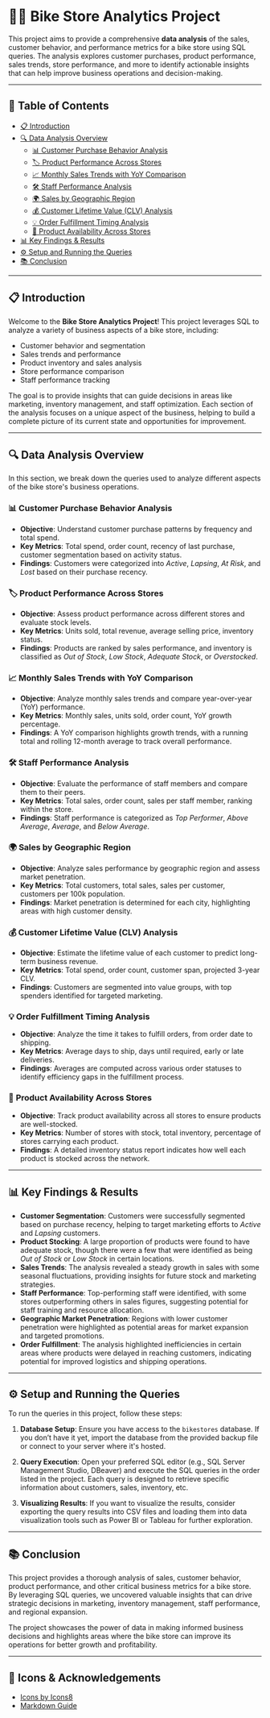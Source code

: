 # 🚴‍♀️ **Bike Store Analytics Project**

This project aims to provide a comprehensive **data analysis** of the sales, customer behavior, and performance metrics for a bike store using SQL queries. The analysis explores customer purchases, product performance, sales trends, store performance, and more to identify actionable insights that can help improve business operations and decision-making.

---

## 📝 **Table of Contents**

- [📋 Introduction](#-introduction)
- [🔍 Data Analysis Overview](#-data-analysis-overview)
  - [📊 Customer Purchase Behavior Analysis](#-customer-purchase-behavior-analysis)
  - [🏷️ Product Performance Across Stores](#-product-performance-across-stores)
  - [📈 Monthly Sales Trends with YoY Comparison](#-monthly-sales-trends-with-yoy-comparison)
  - [🛠️ Staff Performance Analysis](#-staff-performance-analysis)
  - [🌍 Sales by Geographic Region](#-sales-by-geographic-region)
  - [💰 Customer Lifetime Value (CLV) Analysis](#-customer-lifetime-value-clv-analysis)
  - [💡 Order Fulfillment Timing Analysis](#-order-fulfillment-timing-analysis)
  - [🔎 Product Availability Across Stores](#-product-availability-across-stores)
- [📊 Key Findings & Results](#-key-findings--results)
- [⚙️ Setup and Running the Queries](#-setup-and-running-the-queries)
- [📚 Conclusion](#-conclusion)

---

## 📋 **Introduction**

Welcome to the **Bike Store Analytics Project**! This project leverages SQL to analyze a variety of business aspects of a bike store, including:

- Customer behavior and segmentation
- Sales trends and performance
- Product inventory and sales analysis
- Store performance comparison
- Staff performance tracking

The goal is to provide insights that can guide decisions in areas like marketing, inventory management, and staff optimization. Each section of the analysis focuses on a unique aspect of the business, helping to build a complete picture of its current state and opportunities for improvement.

---

## 🔍 **Data Analysis Overview**

In this section, we break down the queries used to analyze different aspects of the bike store's business operations.

### 📊 **Customer Purchase Behavior Analysis**
- **Objective**: Understand customer purchase patterns by frequency and total spend.
- **Key Metrics**: Total spend, order count, recency of last purchase, customer segmentation based on activity status.
- **Findings**: Customers were categorized into *Active*, *Lapsing*, *At Risk*, and *Lost* based on their purchase recency.

### 🏷️ **Product Performance Across Stores**
- **Objective**: Assess product performance across different stores and evaluate stock levels.
- **Key Metrics**: Units sold, total revenue, average selling price, inventory status.
- **Findings**: Products are ranked by sales performance, and inventory is classified as *Out of Stock*, *Low Stock*, *Adequate Stock*, or *Overstocked*.

### 📈 **Monthly Sales Trends with YoY Comparison**
- **Objective**: Analyze monthly sales trends and compare year-over-year (YoY) performance.
- **Key Metrics**: Monthly sales, units sold, order count, YoY growth percentage.
- **Findings**: A YoY comparison highlights growth trends, with a running total and rolling 12-month average to track overall performance.

### 🛠️ **Staff Performance Analysis**
- **Objective**: Evaluate the performance of staff members and compare them to their peers.
- **Key Metrics**: Total sales, order count, sales per staff member, ranking within the store.
- **Findings**: Staff performance is categorized as *Top Performer*, *Above Average*, *Average*, and *Below Average*.

### 🌍 **Sales by Geographic Region**
- **Objective**: Analyze sales performance by geographic region and assess market penetration.
- **Key Metrics**: Total customers, total sales, sales per customer, customers per 100k population.
- **Findings**: Market penetration is determined for each city, highlighting areas with high customer density.

### 💰 **Customer Lifetime Value (CLV) Analysis**
- **Objective**: Estimate the lifetime value of each customer to predict long-term business revenue.
- **Key Metrics**: Total spend, order count, customer span, projected 3-year CLV.
- **Findings**: Customers are segmented into value groups, with top spenders identified for targeted marketing.

### 💡 **Order Fulfillment Timing Analysis**
- **Objective**: Analyze the time it takes to fulfill orders, from order date to shipping.
- **Key Metrics**: Average days to ship, days until required, early or late deliveries.
- **Findings**: Averages are computed across various order statuses to identify efficiency gaps in the fulfillment process.

### 🔎 **Product Availability Across Stores**
- **Objective**: Track product availability across all stores to ensure products are well-stocked.
- **Key Metrics**: Number of stores with stock, total inventory, percentage of stores carrying each product.
- **Findings**: A detailed inventory status report indicates how well each product is stocked across the network.

---

## 📊 **Key Findings & Results**

- **Customer Segmentation**: Customers were successfully segmented based on purchase recency, helping to target marketing efforts to *Active* and *Lapsing* customers.
- **Product Stocking**: A large proportion of products were found to have adequate stock, though there were a few that were identified as being *Out of Stock* or *Low Stock* in certain locations.
- **Sales Trends**: The analysis revealed a steady growth in sales with some seasonal fluctuations, providing insights for future stock and marketing strategies.
- **Staff Performance**: Top-performing staff were identified, with some stores outperforming others in sales figures, suggesting potential for staff training and resource allocation.
- **Geographic Market Penetration**: Regions with lower customer penetration were highlighted as potential areas for market expansion and targeted promotions.
- **Order Fulfillment**: The analysis highlighted inefficiencies in certain areas where products were delayed in reaching customers, indicating potential for improved logistics and shipping operations.

---

## ⚙️ **Setup and Running the Queries**

To run the queries in this project, follow these steps:

1. **Database Setup**: Ensure you have access to the `bikestores` database. If you don’t have it yet, import the database from the provided backup file or connect to your server where it's hosted.
   
2. **Query Execution**: Open your preferred SQL editor (e.g., SQL Server Management Studio, DBeaver) and execute the SQL queries in the order listed in the project. Each query is designed to retrieve specific information about customers, sales, inventory, etc.

3. **Visualizing Results**: If you want to visualize the results, consider exporting the query results into CSV files and loading them into data visualization tools such as Power BI or Tableau for further exploration.

---

## 📚 **Conclusion**

This project provides a thorough analysis of sales, customer behavior, product performance, and other critical business metrics for a bike store. By leveraging SQL queries, we uncovered valuable insights that can drive strategic decisions in marketing, inventory management, staff performance, and regional expansion.

The project showcases the power of data in making informed business decisions and highlights areas where the bike store can improve its operations for better growth and profitability.

---


## 🎨 **Icons & Acknowledgements**

- [Icons by Icons8](https://icons8.com/)
- [Markdown Guide](https://www.markdownguide.org/)

